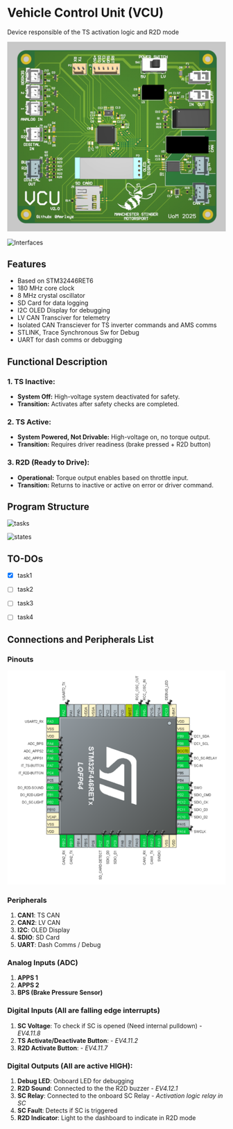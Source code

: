 # Vehicle Control Unit (VCU)

Device responsible of the TS activation logic and R2D mode


![3D Render](<docs/3D View.png>)


![Interfaces](<docs/interfaces.png>)




## Features

- Based on STM32446RET6
- 180 MHz core clock
- 8 MHz crystal oscillator
- SD Card for data logging
- I2C OLED Display for debugging
- LV CAN Transciver for telemetry
- Isolated CAN Transciever for TS inverter commands and AMS comms
- STLINK, Trace Synchronous Sw for Debug
- UART for dash comms or debugging


## Functional Description

### 1. TS Inactive:

- **System Off:** High-voltage system deactivated for safety.
- **Transition:** Activates after safety checks are completed.

### 2. TS Active:

- **System Powered, Not Drivable:** High-voltage on, no torque output.
- **Transition:** Requires driver readiness (brake pressed + R2D button)

### 3. R2D (Ready to Drive):

- **Operational:** Torque output enables based on throttle input.
- **Transition:** Returns to inactive or active on error or driver command.


## Program Structure

![tasks](docs/tasks.png)


![states](docs/states.png)



## TO-DOs

- [x] task1
- [ ] task2
- [ ] task3
- [ ] task4


## Connections and Peripherals List

### Pinouts

![alt text](docs/pinouts.png)


### Peripherals

1. **CAN1**: TS CAN
2. **CAN2**: LV CAN
3. **I2C**: OLED Display
4. **SDIO**: SD Card
5. **UART**: Dash Comms / Debug  

### Analog Inputs (ADC)

1. **APPS 1**
2. **APPS 2**
3. **BPS (Brake Pressure Sensor)**

### Digital Inputs (All are falling edge interrupts)

1. **SC Voltage**: To check if SC is opened (Need internal pulldown) - _EV4.11.8_
2. **TS Activate/Deactivate Button**: - _EV4.11.2_
3. **R2D Activate Button**: - _EV4.11.7_

### Digital Outputs (All are active HIGH):

1. **Debug LED**: Onboard LED for debugging
2. **R2D Sound**: Connected to the the R2D buzzer - _EV4.12.1_
3. **SC Relay**: Connected to the onboard SC Relay - _Activation logic relay in SC_
4. **SC Fault**: Detects if SC is triggered
5. **R2D Indicator**: Light to the dashboard to indicate in R2D mode 




